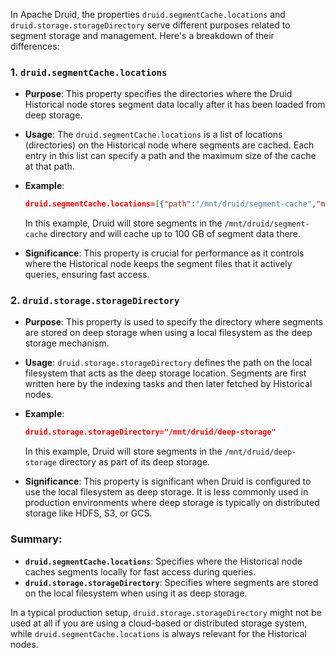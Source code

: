 In Apache Druid, the properties `druid.segmentCache.locations` and `druid.storage.storageDirectory` serve different purposes related to segment storage and management. Here's a breakdown of their differences:

### 1. `druid.segmentCache.locations`
- **Purpose**: This property specifies the directories where the Druid Historical node stores segment data locally after it has been loaded from deep storage.
- **Usage**: The `druid.segmentCache.locations` is a list of locations (directories) on the Historical node where segments are cached. Each entry in this list can specify a path and the maximum size of the cache at that path.
- **Example**: 
  ```json
  druid.segmentCache.locations=[{"path":"/mnt/druid/segment-cache","maxSize":100000000000}]
  ```
  In this example, Druid will store segments in the `/mnt/druid/segment-cache` directory and will cache up to 100 GB of segment data there.

- **Significance**: This property is crucial for performance as it controls where the Historical node keeps the segment files that it actively queries, ensuring fast access.

### 2. `druid.storage.storageDirectory`
- **Purpose**: This property is used to specify the directory where segments are stored on deep storage when using a local filesystem as the deep storage mechanism.
- **Usage**: `druid.storage.storageDirectory` defines the path on the local filesystem that acts as the deep storage location. Segments are first written here by the indexing tasks and then later fetched by Historical nodes.
- **Example**: 
  ```json
  druid.storage.storageDirectory="/mnt/druid/deep-storage"
  ```
  In this example, Druid will store segments in the `/mnt/druid/deep-storage` directory as part of its deep storage.

- **Significance**: This property is significant when Druid is configured to use the local filesystem as deep storage. It is less commonly used in production environments where deep storage is typically on distributed storage like HDFS, S3, or GCS.

### Summary:
- **`druid.segmentCache.locations`**: Specifies where the Historical node caches segments locally for fast access during queries.
- **`druid.storage.storageDirectory`**: Specifies where segments are stored on the local filesystem when using it as deep storage.

In a typical production setup, `druid.storage.storageDirectory` might not be used at all if you are using a cloud-based or distributed storage system, while `druid.segmentCache.locations` is always relevant for the Historical nodes.